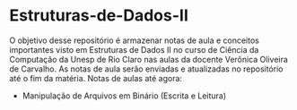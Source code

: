# Estruturas-de-Dados-II
O objetivo desse repositório é armazenar notas de aula e conceitos importantes visto em Estruturas de Dados II no curso de Ciência da Computação da Unesp de Rio Claro nas aulas da docente Verônica Oliveira de Carvalho. As notas de aula serão enviadas e atualizadas no repositório até o fim da matéria. Notas de aulas até agora:
* Manipulação de Arquivos em Binário (Escrita e Leitura)
